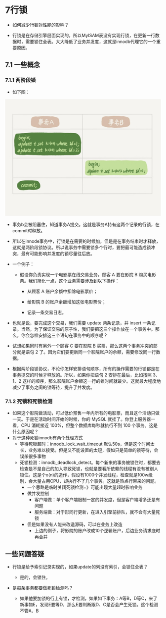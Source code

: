 # 7行锁

* 如何减少行锁对性能的影响？

* 行锁是在存储引擎层面实现的，所以MyISAM表没有实现行锁，在更新一行数据时，需要锁住全表。大大降低了业务并发度，这就是innodb代理它的一个重要原因。

## 7.1 一些概念

### 7.1.1 两阶段锁

* 如下图：

![](./7_1.jpeg)

* 事务b会被阻塞住，知道事务A提交。这就是事务A持有这两个记录的行锁，在commit时释放。
* 所以在innode事务中，行锁是在需要的时候加，但是是在事务结束时才释放，这就是两阶段锁协议。所以说事务中需要锁多个行时，要把最可能造成锁冲突，最有可能影响并发度的锁尽量往后放。
* 一个例子：

  * 假设你负责实现一个电影票在线交易业务，顾客 A 要在影院 B 购买电影票。我们简化一点，这个业务需要涉及到以下操作：

    * 从顾客 A 账户余额中扣除电影票价；

    * 给影院 B 的账户余额增加这张电影票价；

    * 记录一条交易日志。

* 也就是说，要完成这个交易，我们需要 update 两条记录，并 insert 一条记录。当然，为了保证交易的原子性，我们要把这三个操作放在一个事务中。那么，你会怎样安排这三个语句在事务中的顺序呢？
* 试想如果同时有另外一个顾客 C 要在影院 B 买票，那么这两个事务冲突的部分就是语句 2 了。因为它们要更新同一个影院账户的余额，需要修改同一行数据。
* 根据两阶段锁协议，不论你怎样安排语句顺序，所有的操作需要的行锁都是在事务提交的时候才释放的。所以，如果你把语句 2 安排在最后，比如按照 3、1、2 这样的顺序，那么影院账户余额这一行的锁时间就最少。这就最大程度地减少了事务之间的锁等待，提升了并发度。

### 7.1.2 死锁和死锁检测

* 如果这个影院做活动，可以低价预售一年内所有的电影票，而且这个活动只做一天。于是在活动时间开始的时候，你的 MySQL 就挂了。你登上服务器一看，CPU 消耗接近 100%，但整个数据库每秒就执行不到 100 个事务。这是什么原因呢？
* 对于这种死锁innodb有两个处理方式
  * 等待死锁超时：innodb_lock_wait_timeout 默认50s，但是这个时间太长，业务难以接受。但是又不能设置的太短，假如只是简单的锁等待，会误杀很多事物
  * 死锁检测：innodb_deadlock_detect。每个新来的事务被锁住时，都要去检查是不是自己的加入导致死锁，也就是要看所依赖的线程有没有被别人锁住。这是个o(n)的造作，假设有1000个并发线程，检查就是100w级别，会大量占用CPU，却执行不了几个事务。这就是热点行带来的问题。
    * 一个思路是临时关闭死锁检测=》可能出现大量超时影响业务
    * 做并发控制
      * 客户端做：单个客户端限制一定的并发度，但是客户端增多还是有问题
      * 服务端做：对于形同行更新，在进入引擎前排队，就不会有大量死锁
    * 但是如果没有人能来改造源码，可以在业务上改造
      * 上边的例子，将影院的账户改成10个逻辑账户，后边业务请求底时再合并

## 一些问题答疑

* 行锁是给予索引记录实现的，如果update的列没有索引，会锁住全表？

  * 是的，会锁住。

* 是每条事务都要做死锁检测吗？

  * 如果他要加锁的行上有锁，才检测，如果如下事务：A等B，D等C，来了新事物E，发现E要等D，那么E要判断跟D、C是否会产生死锁。这个检测不管A、B
